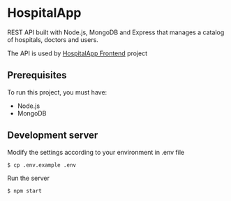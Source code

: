 # HospitalApp

REST API built with Node.js, MongoDB and Express that manages a catalog of hospitals, doctors and users.

The API is used by [HospitalApp Frontend](https://github.com/RickyCruz/HospitalApp-Frontend) project

## Prerequisites
To run this project, you must have:

* Node.js
* MongoDB

## Development server
Modify the settings according to your environment in .env file

```bash
$ cp .env.example .env
```

Run the server
```bash
$ npm start
```